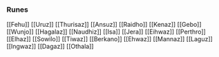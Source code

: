 ### Runes
[[Fehu]]
[[Uruz]]
[[Thurisaz]]
[[Ansuz]]
[[Raidho]]
[[Kenaz]]
[[Gebo]]
[[Wunjo]]
[[Hagalaz]]
[[Naudhiz]]
[[Isa]]
[[Jera]]
[[Eihwaz]]
[[Perthro]]
[[Elhaz]]
[[Sowilo]]
[[Tiwaz]]
[[Berkano]]
[[Ehwaz]]
[[Mannaz]]
[[Laguz]]
[[Ingwaz]]
[[Dagaz]]
[[Othala]]
